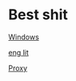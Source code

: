 # Best shit
[Windows](https://guac.simcentral.xyz/#/)

[eng lit](https://codexterous.home.blog/2021/01/24/from-start-to-finish-a-detailed-analysis-of-an-inspector-calls/)

[Proxy](https://education.mordeco.com/)
